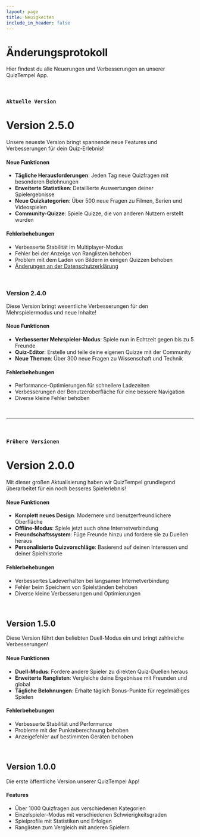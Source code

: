 ```yaml
---
layout: page
title: Neuigkeiten
include_in_header: false
---
```


# Änderungsprotokoll
Hier findest du alle Neuerungen und Verbesserungen an unserer QuizTempel App.

<br>

### `Aktuelle Version`
# **Version 2.5.0**
Unsere neueste Version bringt spannende neue Features und Verbesserungen für dein Quiz-Erlebnis!

#### Neue Funktionen
- **Tägliche Herausforderungen**: Jeden Tag neue Quizfragen mit besonderen Belohnungen
- **Erweiterte Statistiken**: Detaillierte Auswertungen deiner Spielergebnisse
- **Neue Quizkategorien**: Über 500 neue Fragen zu Filmen, Serien und Videospielen
- **Community-Quizze**: Spiele Quizze, die von anderen Nutzern erstellt wurden

#### Fehlerbehebungen
- Verbesserte Stabilität im Multiplayer-Modus
- Fehler bei der Anzeige von Ranglisten behoben
- Problem mit dem Laden von Bildern in einigen Quizzen behoben
- [Änderungen an der Datenschutzerklärung](/datenschutz)

<br>

### **Version 2.4.0**
Diese Version bringt wesentliche Verbesserungen für den Mehrspielermodus und neue Inhalte!

#### Neue Funktionen
- **Verbesserter Mehrspieler-Modus**: Spiele nun in Echtzeit gegen bis zu 5 Freunde
- **Quiz-Editor**: Erstelle und teile deine eigenen Quizze mit der Community
- **Neue Themen**: Über 300 neue Fragen zu Wissenschaft und Technik

#### Fehlerbehebungen
- Performance-Optimierungen für schnellere Ladezeiten
- Verbesserungen der Benutzeroberfläche für eine bessere Navigation
- Diverse kleine Fehler behoben

<br>

________
<br>

### `Frühere Versionen`
# **Version 2.0.0**
Mit dieser großen Aktualisierung haben wir QuizTempel grundlegend überarbeitet für ein noch besseres Spielerlebnis!

#### Neue Funktionen
- **Komplett neues Design**: Modernere und benutzerfreundlichere Oberfläche
- **Offline-Modus**: Spiele jetzt auch ohne Internetverbindung
- **Freundschaftssystem**: Füge Freunde hinzu und fordere sie zu Duellen heraus
- **Personalisierte Quizvorschläge**: Basierend auf deinen Interessen und deiner Spielhistorie

#### Fehlerbehebungen
- Verbessertes Ladeverhalten bei langsamer Internetverbindung
- Fehler beim Speichern von Spielständen behoben
- Diverse kleine Verbesserungen und Optimierungen

<br>

## **Version 1.5.0**
Diese Version führt den beliebten Duell-Modus ein und bringt zahlreiche Verbesserungen!

#### Neue Funktionen
- **Duell-Modus**: Fordere andere Spieler zu direkten Quiz-Duellen heraus
- **Erweiterte Ranglisten**: Vergleiche deine Ergebnisse mit Freunden und global
- **Tägliche Belohnungen**: Erhalte täglich Bonus-Punkte für regelmäßiges Spielen

#### Fehlerbehebungen
- Verbesserte Stabilität und Performance
- Probleme mit der Punkteberechnung behoben
- Anzeigefehler auf bestimmten Geräten behoben

<br>

## **Version 1.0.0**
Die erste öffentliche Version unserer QuizTempel App!

#### Features
- Über 1000 Quizfragen aus verschiedenen Kategorien
- Einzelspieler-Modus mit verschiedenen Schwierigkeitsgraden
- Spielprofile mit Statistiken und Erfolgen
- Ranglisten zum Vergleich mit anderen Spielern

<br> 
